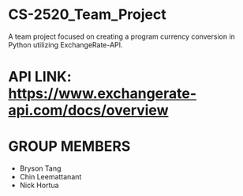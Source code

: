 # CS-2520_Team_Project
A team project focused on creating a program currency conversion in Python utilizing ExchangeRate-API.

# API LINK: https://www.exchangerate-api.com/docs/overview

# GROUP MEMBERS
- Bryson Tang
- Chin Leemattanant
- Nick Hortua
